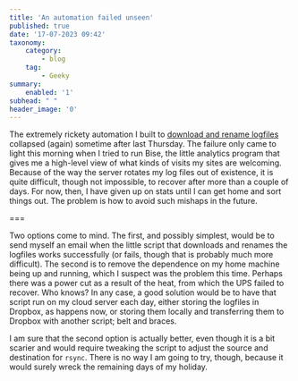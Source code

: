 ```yaml
---
title: 'An automation failed unseen'
published: true
date: '17-07-2023 09:42'
taxonomy:
    category:
        - blog
    tag:
        - Geeky
summary:
    enabled: '1'
subhead: " "
header_image: '0'
---
```


The extremely rickety automation I built to [download and rename logfiles](https://www.jeremycherfas.net/blog/download-and-rename-log-files) collapsed (again) sometime after last Thursday. The failure only came to light this morning when I tried to run Bise, the little analytics program that gives me a high-level view of what kinds of visits my sites are welcoming. Because of the way the server rotates my log files out of existence, it is quite difficult, though not impossible, to recover after more than a couple of days. For now, then, I have given up on stats until I can get home and sort things out. The problem is how to avoid such mishaps in the future.

===

Two options come to mind. The first, and possibly simplest, would be to send myself an email when the little script that downloads and renames the logfiles works successfully (or fails, though that is probably much more difficult). The second is to remove the dependence on my home machine being up and running, which I suspect was the problem this time. Perhaps there was a power cut as a result of the heat, from which the UPS failed to recover. Who knows? In any case, a good solution would be to have that script run on my cloud server each day, either storing the logfiles in Dropbox, as happens now, or storing them locally and transferring them to Dropbox with another script; belt and braces.

I am sure that the second option is actually better, even though it is a bit scarier and would require tweaking the script to adjust the source and destination for `rsync`. There is no way I am going to try, though, because it would surely wreck the remaining days of my holiday.
